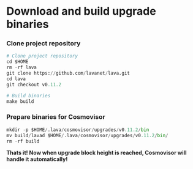# Download and build upgrade binaries
### Clone project repository
```python
# Clone project repository
cd $HOME
rm -rf lava
git clone https://github.com/lavanet/lava.git
cd lava
git checkout v0.11.2

# Build binaries
make build
```

### Prepare binaries for Cosmovisor
```python
mkdir -p $HOME/.lava/cosmovisor/upgrades/v0.11.2/bin
mv build/lavad $HOME/.lava/cosmovisor/upgrades/v0.11.2/bin/
rm -rf build
```
**Thats it! Now when upgrade block height is reached, Cosmovisor will handle it automatically!**
